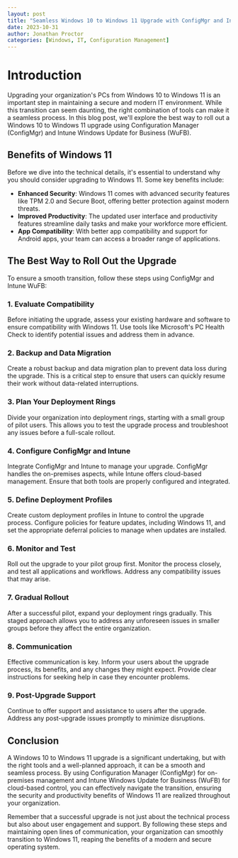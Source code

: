 ```yaml
---
layout: post
title: "Seamless Windows 10 to Windows 11 Upgrade with ConfigMgr and Intune WuFB"
date: 2023-10-31
author: Jonathan Proctor
categories: [Windows, IT, Configuration Management]
---
```


# Introduction

Upgrading your organization's PCs from Windows 10 to Windows 11 is an important step in maintaining a secure and modern IT environment. While this transition can seem daunting, the right combination of tools can make it a seamless process. In this blog post, we'll explore the best way to roll out a Windows 10 to Windows 11 upgrade using Configuration Manager (ConfigMgr) and Intune Windows Update for Business (WuFB).

## **Benefits of Windows 11**

Before we dive into the technical details, it's essential to understand why you should consider upgrading to Windows 11. Some key benefits include:

- **Enhanced Security**: Windows 11 comes with advanced security features like TPM 2.0 and Secure Boot, offering better protection against modern threats.
- **Improved Productivity**: The updated user interface and productivity features streamline daily tasks and make your workforce more efficient.
- **App Compatibility**: With better app compatibility and support for Android apps, your team can access a broader range of applications.

## **The Best Way to Roll Out the Upgrade**

To ensure a smooth transition, follow these steps using ConfigMgr and Intune WuFB:

### **1. Evaluate Compatibility**

Before initiating the upgrade, assess your existing hardware and software to ensure compatibility with Windows 11. Use tools like Microsoft's PC Health Check to identify potential issues and address them in advance.

### **2. Backup and Data Migration**

Create a robust backup and data migration plan to prevent data loss during the upgrade. This is a critical step to ensure that users can quickly resume their work without data-related interruptions.

### **3. Plan Your Deployment Rings**

Divide your organization into deployment rings, starting with a small group of pilot users. This allows you to test the upgrade process and troubleshoot any issues before a full-scale rollout.

### **4. Configure ConfigMgr and Intune**

Integrate ConfigMgr and Intune to manage your upgrade. ConfigMgr handles the on-premises aspects, while Intune offers cloud-based management. Ensure that both tools are properly configured and integrated.

### **5. Define Deployment Profiles**

Create custom deployment profiles in Intune to control the upgrade process. Configure policies for feature updates, including Windows 11, and set the appropriate deferral policies to manage when updates are installed.

### **6. Monitor and Test**

Roll out the upgrade to your pilot group first. Monitor the process closely, and test all applications and workflows. Address any compatibility issues that may arise.

### **7. Gradual Rollout**

After a successful pilot, expand your deployment rings gradually. This staged approach allows you to address any unforeseen issues in smaller groups before they affect the entire organization.

### **8. Communication**

Effective communication is key. Inform your users about the upgrade process, its benefits, and any changes they might expect. Provide clear instructions for seeking help in case they encounter problems.

### **9. Post-Upgrade Support**

Continue to offer support and assistance to users after the upgrade. Address any post-upgrade issues promptly to minimize disruptions.

## **Conclusion**

A Windows 10 to Windows 11 upgrade is a significant undertaking, but with the right tools and a well-planned approach, it can be a smooth and seamless process. By using Configuration Manager (ConfigMgr) for on-premises management and Intune Windows Update for Business (WuFB) for cloud-based control, you can effectively navigate the transition, ensuring the security and productivity benefits of Windows 11 are realized throughout your organization.

Remember that a successful upgrade is not just about the technical process but also about user engagement and support. By following these steps and maintaining open lines of communication, your organization can smoothly transition to Windows 11, reaping the benefits of a modern and secure operating system.
